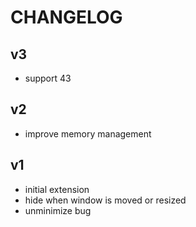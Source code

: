 # CHANGELOG

## v3
- support 43

## v2
- improve memory management

## v1

- initial extension
- hide when window is moved or resized
- unminimize bug
